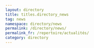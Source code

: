 ```yaml
---
layout: directory
title: titles.directory_news
tag: news
namespace: directory/news
permalink: /directory/news/
permalink_fr: /repertoire/actualités/
category: directory
---
```


